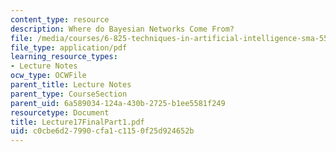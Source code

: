 ```yaml
---
content_type: resource
description: Where do Bayesian Networks Come From?
file: /media/courses/6-825-techniques-in-artificial-intelligence-sma-5504-fall-2002/c0cbe6d27990cfa1c1150f25d924652b_Lecture17FinalPart1.pdf
file_type: application/pdf
learning_resource_types:
- Lecture Notes
ocw_type: OCWFile
parent_title: Lecture Notes
parent_type: CourseSection
parent_uid: 6a589034-124a-430b-2725-b1ee5581f249
resourcetype: Document
title: Lecture17FinalPart1.pdf
uid: c0cbe6d2-7990-cfa1-c115-0f25d924652b
---
```

